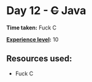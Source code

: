 # Day 12 - ~~C~~ Java

**Time taken:** Fuck C

**[Experience level](https://github.com/bo0tzz/Advent-of-Code-2017/blob/master/README.md#experience-levels):** 10

## Resources used:

* Fuck C
